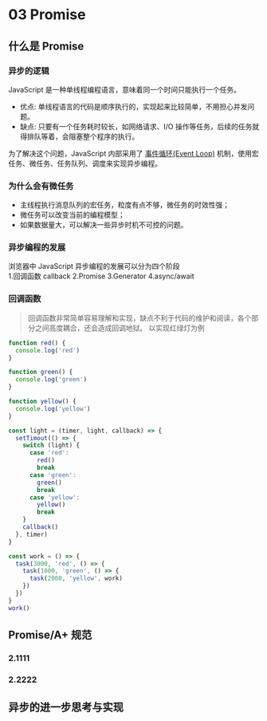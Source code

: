 # 03 Promise

## 什么是 Promise

### 异步的逻辑

JavaScript 是一种单线程编程语言，意味着同一个时间只能执行一个任务。

- 优点: 单线程语言的代码是顺序执行的，实现起来比较简单，不用担心并发问题。
- 缺点: 只要有一个任务耗时较长，如网络请求、I/O 操作等任务，后续的任务就得排队等着，会阻塞整个程序的执行。

为了解决这个问题，JavaScript 内部采用了 [事件循环(Event Loop)](https://zhuanlan.zhihu.com/p/663694585) 机制，使用宏任务、微任务、任务队列、调度来实现异步编程。

### 为什么会有微任务

- 主线程执行消息队列的宏任务，粒度有点不够，微任务的时效性强；
- 微任务可以改变当前的编程模型；
- 如果数据量大，可以解决一些异步时机不可控的问题。

### 异步编程的发展

浏览器中 JavaScript 异步编程的发展可以分为四个阶段  
1.回调函数 callback
2.Promise
3.Generator
4.async/await

### 回调函数

> 回调函数非常简单容易理解和实现，缺点不利于代码的维护和阅读，各个部分之间高度耦合，还会造成回调地狱。
> 以实现红绿灯为例

```js
function red() {
  console.log('red')
}

function green() {
  console.log('green')
}

function yellow() {
  console.log('yellow')
}

const light = (timer, light, callback) => {
  setTimout(() => {
    switch (light) {
      case 'red':
        red()
        break
      case 'green':
        green()
        break
      case 'yellow':
        yellow()
        break
    }
    callback()
  }, timer)
}

const work = () => {
  task(3000, 'red', () => {
    task(1000, 'green', () => {
      task(2000, 'yellow', work)
    })
  })
}
work()
```

## Promise/A+ 规范

### 2.1111

### 2.2222

## 异步的进一步思考与实现
